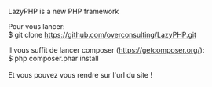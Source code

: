 LazyPHP is a new PHP framework

Pour vous lancer:<br />
$ git clone https://github.com/overconsulting/LazyPHP.git

Il vous suffit de lancer composer (https://getcomposer.org/):<br />
$ php composer.phar install
<br /><br />
Et vous pouvez vous rendre sur l'url du site !
